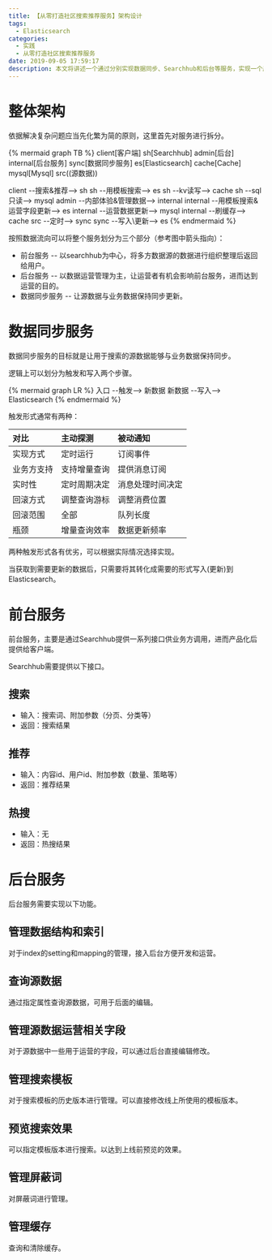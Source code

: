 ```yaml
---
title: 【从零打造社区搜索推荐服务】架构设计
tags:
  - Elasticsearch
categories:
  - 实践
  - 从零打造社区搜索推荐服务
date: 2019-09-05 17:59:17
description: 本文将讲述一个通过分别实现数据同步、Searchhub和后台等服务，实现一个产品化的易维护易扩展的社区搜索推荐服务的技术架构设计。
---
```


整体架构
====

依据解决复杂问题应当先化繁为简的原则，这里首先对服务进行拆分。

{% mermaid graph TB %}
client[客户端]
sh[Searchhub]
admin[后台]
internal[后台服务]
sync[数据同步服务]
es[Elasticsearch]
cache[Cache]
mysql[Mysql]
src((源数据))

client --搜索&推荐--> sh
sh --用模板搜索--> es
sh --kv读写--> cache
sh --sql只读--> mysql
admin --内部体验&管理数据--> internal
internal --用模板搜索&运营字段更新--> es
internal --运营数据更新--> mysql
internal --刷缓存--> cache
src --定时--> sync
sync --写入\更新--> es
{% endmermaid %}

按照数据流向可以将整个服务划分为三个部分（参考图中箭头指向）：

- 前台服务 -- 以searchhub为中心，将多方数据源的数据进行组织整理后返回给用户。
- 后台服务 -- 以数据运营管理为主，让运营者有机会影响前台服务，进而达到运营的目的。
- 数据同步服务 -- 让源数据与业务数据保持同步更新。

数据同步服务
====

数据同步服务的目标就是让用于搜索的源数据能够与业务数据保持同步。

逻辑上可以划分为触发和写入两个步骤。

{% mermaid graph LR %}
入口 --触发--> 新数据
新数据 --写入--> Elasticsearch
{% endmermaid %}

触发形式通常有两种：

|对比|主动探测|被动通知|
|:--|:--|:--|
|实现方式|定时运行|订阅事件|
|业务方支持|支持增量查询|提供消息订阅|
|实时性|定时周期决定|消息处理时间决定|
|回滚方式|调整查询游标|调整消费位置|
|回滚范围|全部|队列长度|
|瓶颈|增量查询效率|数据更新频率|

两种触发形式各有优劣，可以根据实际情况选择实现。

当获取到需要更新的数据后，只需要将其转化成需要的形式写入(更新)到Elasticsearch。

前台服务
====

前台服务，主要是通过Searchhub提供一系列接口供业务方调用，进而产品化后提供给客户端。

Searchhub需要提供以下接口。

## 搜索

- 输入：搜索词、附加参数（分页、分类等）
- 返回：搜索结果

## 推荐

- 输入：内容id、用户id、附加参数（数量、策略等）
- 返回：推荐结果

## 热搜

- 输入：无
- 返回：热搜结果

后台服务
====

后台服务需要实现以下功能。

## 管理数据结构和索引

对于index的setting和mapping的管理，接入后台方便开发和运营。

## 查询源数据

通过指定属性查询源数据，可用于后面的编辑。

## 管理源数据运营相关字段

对于源数据中一些用于运营的字段，可以通过后台直接编辑修改。

## 管理搜索模板

对于搜索模板的历史版本进行管理。可以直接修改线上所使用的模板版本。

## 预览搜索效果

可以指定模板版本进行搜索。以达到上线前预览的效果。

## 管理屏蔽词

对屏蔽词进行管理。

## 管理缓存

查询和清除缓存。
